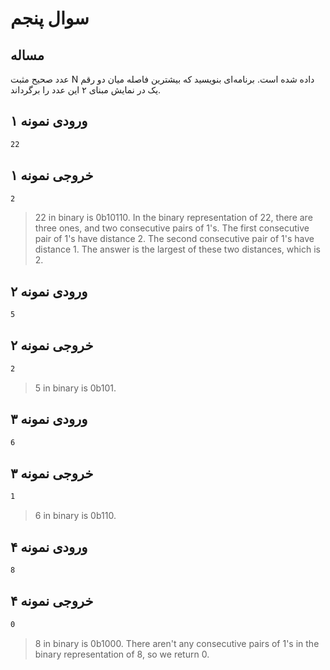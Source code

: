 # سوال پنجم
## مساله
عدد صحیح مثبت N داده شده است. برنامه‌ای بنویسید که بیشترین فاصله میان دو رقم یک در نمایش مبنای ۲ این عدد را برگرداند.

## ورودی نمونه ۱

```sh
22
```

## خروجی نمونه ۱

```sh
2
```

> 22 in binary is 0b10110.
> In the binary representation of 22, there are three ones, and two consecutive pairs of 1's.
> The first consecutive pair of 1's have distance 2.
> The second consecutive pair of 1's have distance 1.
> The answer is the largest of these two distances, which is 2.

## ورودی نمونه ۲

```sh
5
```

## خروجی نمونه ۲

```sh
2
```

> 5 in binary is 0b101.
## ورودی نمونه ۳

```sh
6
```

## خروجی نمونه ۳

```sh
1
```

> 6 in binary is 0b110.
## ورودی نمونه ۴

```sh
8
```

## خروجی نمونه ۴

```sh
0
```

> 8 in binary is 0b1000.
> There aren't any consecutive pairs of 1's in the binary representation of 8, so we return 0.
